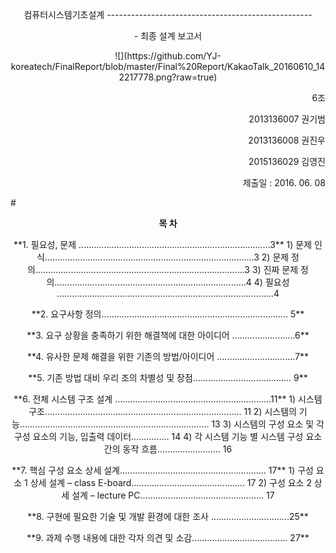 <p align="center">컴퓨터시스템기초설계 
---------------------------------------------------
<p align="center">- 최종 설계 보고서

<p align="center">
![](https://github.com/YJ-koreatech/FinalReport/blob/master/Final%20Report/KakaoTalk_20160610_142217778.png?raw=true)

<p align="end"> 6조
<p align="end">2013136007 권기범 
<p align="end">2013136008 권진우
<p align="end">2015136029 김영진
<p align="end">제출일 : 2016. 06. 08


#<p align="center">**목 차**
<p align="center">**1. 필요성, 문제 ............................................................................3**
1) 문제 인식...................................................................................3
2) 문제 정의...................................................................................3
3) 진짜 문제 정의............................................................................4
4) 필요성	......................................................................................4

<p align="center">**2. 요구사항 정의..........................................................................	5**

<p align="center">**3. 요구 상황을 충족하기 위한 해결책에 대한 아이디어	.........................6**

<p align="center">**4. 유사한 문제 해결을 위한 기존의 방법/아이디어	...............................7**

<p align="center">**5. 기존 방법 대비 우리 조의 차별성 및 장점.......................................	9**

<p align="center">**6. 전체 시스템 구조 설계	..............................................................11**
1) 시스템 구조..............................................................................	11
2) 시스템의 기능...........................................................................	13
3) 시스템의 구성 요소 및 각 구성 요소의 기능, 입출력 데이터...............	14
4) 각 시스템 기능 별 시스템 구성 요소 간의 동작 흐름.........................	16

<p align="center">**7. 핵심 구성 요소 상세 설계..........................................................	17**
1) 구성 요소 1 상세 설계 – class E-board.............................................	17
2) 구성 요소 2 상세 설계 – lecture PC.................................................	17

<p align="center">**8. 구현에 필요한 기술 및 개발 환경에 대한 조사	...............................25**

<p align="center">**9. 과제 수행 내용에 대한 각자 의견 및 소감......................................	27**

